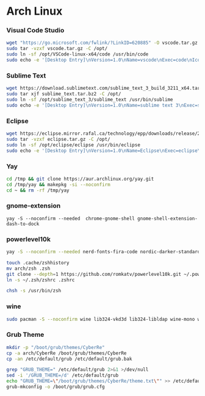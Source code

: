 # Arch Linux


### Visual Code Studio
```bash
wget "https://go.microsoft.com/fwlink/?LinkID=620885" -O vscode.tar.gz
sudo tar -vzxf vscode.tar.gz -C /opt/
sudo ln -sf /opt/VSCode-linux-x64/code /usr/bin/code
sudo echo -e '[Desktop Entry]\nVersion=1.0\nName=vscode\nExec=code\nIcon=/opt/VSCode-linux-x64/resources/app/resources/linux/code.png\nType=Application\nCategories=Development;Application' | sudo tee /usr/share/applications/vscode.desktop
```

### Sublime Text
```bash
wget https://download.sublimetext.com/sublime_text_3_build_3211_x64.tar.bz2 -O sublime_text.tar.bz2
sudo tar xjf sublime_text.tar.bz2 -C /opt/
sudo ln -sf /opt/sublime_text_3/sublime_text /usr/bin/sublime
sudo echo -e '[Desktop Entry]\nVersion=1.0\nName=sublime text 3\nExec=sublime\nIcon=/opt/sublime_text_3/Icon/256x256/sublime-text.png\nType=Application\nCategories=Development;Application' | sudo tee /usr/share/applications/sublime_text.desktop
```


### Eclipse
```bash
wget https://eclipse.mirror.rafal.ca/technology/epp/downloads/release/2020-12/R/eclipse-java-2020-12-R-linux-gtk-x86_64.tar.gz -O eclipse.tar.gz
sudo tar -vzxf eclipse.tar.gz -C /opt/
sudo ln -sf /opt/eclipse/eclipse /usr/bin/eclipse
sudo echo -e '[Desktop Entry]\nVersion=1.0\nName=Eclipse\nExec=eclipse\nTerminal=false\nIcon=/opt/eclipse/icon.xpm\nType=Application\nComment=Integrated Development Environment\nCategories=Development;Application;IDE' | sudo tee /usr/share/applications/eclipse.desktop
```


### Yay

```bash
cd /tmp && git clone https://aur.archlinux.org/yay.git
cd /tmp/yay && makepkg -si --noconfirm
cd ~ && rm -rf /tmp/yay
```

### gnome-extension

```
yay -S --noconfirm --needed  chrome-gnome-shell gnome-shell-extension-dash-to-dock 
```

### powerlevel10k

```bash
yay -S --noconfirm --needed nerd-fonts-fira-code nordic-darker-standard-buttons-theme nordic-darker-theme nordic-theme numix-themes

touch .cache/zshhistory
mv arch/zsh .zsh
git clone --depth=1 https://github.com/romkatv/powerlevel10k.git ~/.powerlevel10k
ln -s ~/.zsh/zshrc .zshrc

chsh -s /usr/bin/zsh
```

### wine

```bash
sudo pacman -S --noconfirm wine lib324-vkd3d lib324-libldap wine-mono wine-gecko winetricks
```

### Grub Theme

```bash
mkdir -p "/boot/grub/themes/CyberRe"
cp -a arch/CyberRe /boot/grub/themes/CyberRe
cp -an /etc/default/grub /etc/default/grub.bak

grep "GRUB_THEME=" /etc/default/grub 2>&1 >/dev/null
sed -i '/GRUB_THEME=/d' /etc/default/grub
echo "GRUB_THEME=\"/boot/grub/themes/CyberRe/theme.txt\"" >> /etc/default/grub
grub-mkconfig -o /boot/grub/grub.cfg
```

<!-- 
The Windows .efi file

mkdir -p /mnt/EFI/Microsoft/Boot
cp /mnt/EFI/grub/grubx64.efi /mnt/EFI/Microsoft/Boot/bootmgfw.efi

EFI fallback .efi file (as defined in the EFI standard.)

mkdir -p /mnt/EFI/BOOT
cp /mnt/EFI/grub/grub64.efi /mnt/EFI/BOOT/bootx64.efi

https://www.xfce-look.org/p/1272122
sudo tar -xzvf ~/Downloads/sugar-dark.tar.gz -C /usr/share/sddm/themes
'/etc/sddm.conf/usr/lib/sddm/sddm.conf.d/sddm.conf'.

[Theme]
Current=sugar-candy

qt5-graphicaleffects




pacman -S pulseaudio pulseaudio-alsa pavucontrol gnome-terminal firefox flashplugin vlc chromium unzip unrar p7zip pidgin skype deluge smplayer audacious qmmp gimp xfburn thunderbird gedit gnome-system-monitor


pacman -S a52dec faac faad2 flac jasper lame libdca libdv libmad libmpeg2 libtheora libvorbis libxv wavpack x264 xvidcore gstreamer0.10-plugins


pacman -S libgtop







conky-lua-archers
arcolinux-conky-collection-git
arcolinux-pipemenus-git
yad
libpulse




    arch_chroot "pacman -S --noconfirm xorg xorg-server xorg-twm xorg-xclock xorg-xinit xterm xorg-fonts-100dpi xorg-fonts-75dpi alsa-firmware alsa-utils"

    case $desktop in
        1)
            DEpkg="gdm gnome-shell gnome-backgrounds gnome-control-center gnome-screenshot gnome-system-monitor gnome-terminal gnome-tweak-tool nautilus gedit gnome-calculator gnome-disk-utility eog evince"
            ;;
        2)
            DEpkg="gdm gnome gnome-tweak-tool"
            ;;
        3)
            DEpkg="sddm plasma plasma-wayland-session dolphin konsole kate kcalc ark gwenview spectacle okular packagekit-qt5"
            ;;
        4)
            DEpkg="lxdm xfce4 xfce4-goodies network-manager-applet"
            ;;
    esac








-->

<!-- pacman -S gdm gnome-shell gnome-control-center gnome-tweak-tool -->
<!-- pacmam -S nautilus chromium -->
<!-- systemctl enable gdm.service -->




